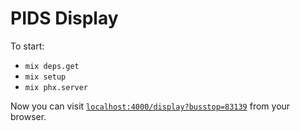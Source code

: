 # PIDS Display

To start:

  * `mix deps.get`
  * `mix setup`
  * `mix phx.server`

Now you can visit [`localhost:4000/display?busstop=83139`](http://localhost:4000/display?busstop=83139) from your browser.